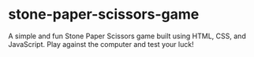 # stone-paper-scissors-game
A simple and fun Stone Paper Scissors game built using HTML, CSS, and JavaScript. Play against the computer and test your luck!
